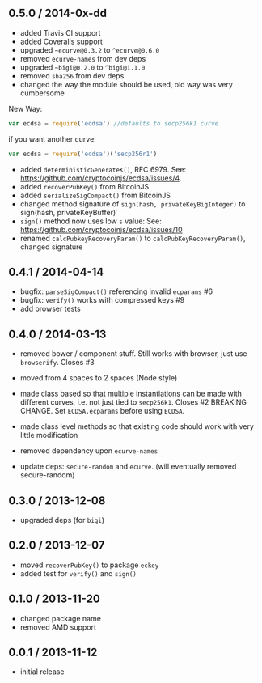 0.5.0 / 2014-0x-dd
------------------
* added Travis CI support
* added Coveralls support
* upgraded `~ecurve@0.3.2` to `^ecurve@0.6.0`
* removed `ecurve-names` from dev deps
* upgraded `~bigi@0.2.0` to `^bigi@1.1.0`
* removed `sha256` from dev deps
* changed the way the module should be used, old way was very cumbersome

New Way:

```js
var ecdsa = require('ecdsa') //defaults to secp256k1 curve
```

if you want another curve:

```js
var ecdsa = require('ecdsa')('secp256r1')
```

* added `deterministicGenerateK()`, RFC 6979. See: https://github.com/cryptocoinjs/ecdsa/issues/4.
* added `recoverPubKey()` from BitcoinJS
* added `serializeSigCompact()` from BitcoinJS
* changed method signature of `sign(hash, privateKeyBigInteger)` to sign(hash, privateKeyBuffer)`
* `sign()` method now uses low `s` value: See: https://github.com/cryptocoinjs/ecdsa/issues/10
* renamed `calcPubkeyRecoveryParam()` to `calcPubKeyRecoveryParam()`, changed signature 


0.4.1 / 2014-04-14
------------------
* bugfix: `parseSigCompact()` referencing invalid `ecparams` #6
* bugfix: `verify()` works with compressed keys #9
* add browser tests

0.4.0 / 2014-03-13
------------------
* removed bower / component stuff. Still works with browser, just use `browserify`. Closes #3
* moved from 4 spaces to 2 spaces (Node style)
* made class based so that multiple instantiations can be made with different curves, i.e. not just tied to `secp256k1`. Closes #2 
  BREAKING CHANGE. Set `ECDSA.ecparams` before using `ECDSA`.

* made class level methods so that existing code should work with very little modification
* removed dependency upon `ecurve-names`
* update deps: `secure-random` and `ecurve`. (will eventually removed secure-random)

0.3.0 / 2013-12-08
------------------
* upgraded deps (for `bigi`)

0.2.0 / 2013-12-07
------------------
* moved `recoverPubKey()` to package `eckey`
* added test for `verify()` and `sign()`

0.1.0 / 2013-11-20
------------------
* changed package name 
* removed AMD support


0.0.1 / 2013-11-12
------------------
* initial release